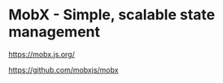 # MobX - Simple, scalable state management

<https://mobx.js.org/>

<https://github.com/mobxjs/mobx>
